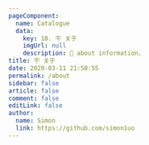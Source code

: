 ```yaml
---
pageComponent:
  name: Catalogue
  data:
    key: 10. 🪧 关于
    imgUrl: null
    description: 🔦 about information.
title: 🪧 关于
date: 2020-03-11 21:50:55
permalink: /about
sidebar: false
article: false
comment: false
editLink: false
author:
  name: Simon
  link: https://github.com/simon1uo
---
```


